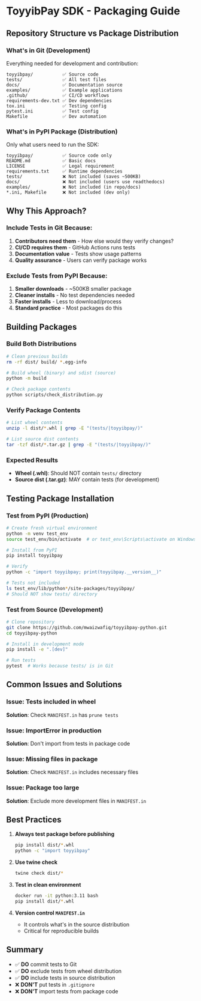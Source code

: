 # ToyyibPay SDK - Packaging Guide

## Repository Structure vs Package Distribution

### What's in Git (Development)
Everything needed for development and contribution:
```
toyyibpay/           ✅ Source code
tests/               ✅ All test files
docs/                ✅ Documentation source
examples/            ✅ Example applications
.github/             ✅ CI/CD workflows
requirements-dev.txt ✅ Dev dependencies
tox.ini              ✅ Testing config
pytest.ini           ✅ Test config
Makefile             ✅ Dev automation
```

### What's in PyPI Package (Distribution)
Only what users need to run the SDK:
```
toyyibpay/           ✅ Source code only
README.md            ✅ Basic docs
LICENSE              ✅ Legal requirement
requirements.txt     ✅ Runtime dependencies
tests/               ❌ Not included (saves ~500KB)
docs/                ❌ Not included (users use readthedocs)
examples/            ❌ Not included (in repo/docs)
*.ini, Makefile      ❌ Not included (dev only)
```

## Why This Approach?

### Include Tests in Git Because:
1. **Contributors need them** - How else would they verify changes?
2. **CI/CD requires them** - GitHub Actions runs tests
3. **Documentation value** - Tests show usage patterns
4. **Quality assurance** - Users can verify package works

### Exclude Tests from PyPI Because:
1. **Smaller downloads** - ~500KB smaller package
2. **Cleaner installs** - No test dependencies needed
3. **Faster installs** - Less to download/process
4. **Standard practice** - Most packages do this

## Building Packages

### Build Both Distributions
```bash
# Clean previous builds
rm -rf dist/ build/ *.egg-info

# Build wheel (binary) and sdist (source)
python -m build

# Check package contents
python scripts/check_distribution.py
```

### Verify Package Contents
```bash
# List wheel contents
unzip -l dist/*.whl | grep -E "(tests/|toyyibpay/)"

# List source dist contents  
tar -tzf dist/*.tar.gz | grep -E "(tests/|toyyibpay/)"
```

### Expected Results
- **Wheel (.whl)**: Should NOT contain `tests/` directory
- **Source dist (.tar.gz)**: MAY contain tests (for development)

## Testing Package Installation

### Test from PyPI (Production)
```bash
# Create fresh virtual environment
python -m venv test_env
source test_env/bin/activate  # or test_env\Scripts\activate on Windows

# Install from PyPI
pip install toyyibpay

# Verify
python -c "import toyyibpay; print(toyyibpay.__version__)"

# Tests not included
ls test_env/lib/python*/site-packages/toyyibpay/
# Should NOT show tests/ directory
```

### Test from Source (Development)
```bash
# Clone repository
git clone https://github.com/mwaizwafiq/toyyibpay-python.git
cd toyyibpay-python

# Install in development mode
pip install -e ".[dev]"

# Run tests
pytest  # Works because tests/ is in Git
```

## Common Issues and Solutions

### Issue: Tests included in wheel
**Solution**: Check `MANIFEST.in` has `prune tests`

### Issue: ImportError in production
**Solution**: Don't import from tests in package code

### Issue: Missing files in package
**Solution**: Check `MANIFEST.in` includes necessary files

### Issue: Package too large
**Solution**: Exclude more development files in `MANIFEST.in`

## Best Practices

1. **Always test package before publishing**
   ```bash
   pip install dist/*.whl
   python -c "import toyyibpay"
   ```

2. **Use twine check**
   ```bash
   twine check dist/*
   ```

3. **Test in clean environment**
   ```bash
   docker run -it python:3.11 bash
   pip install dist/*.whl
   ```

4. **Version control `MANIFEST.in`**
   - It controls what's in the source distribution
   - Critical for reproducible builds

## Summary

- ✅ **DO** commit tests to Git
- ✅ **DO** exclude tests from wheel distribution  
- ✅ **DO** include tests in source distribution
- ❌ **DON'T** put tests in `.gitignore`
- ❌ **DON'T** import tests from package code